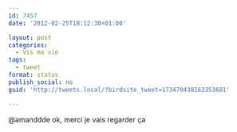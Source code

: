 ```yaml
---
id: 7457
date: '2012-02-25T18:12:30+01:00'

layout: post
categories:
  - Vis ma vie
tags:
  - tweet
format: status
publish_social: no
guid: 'http://tweets.local/?birdsite_tweet=173470438163353601'

---
```


@amanddde ok, merci je vais regarder ça